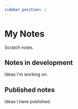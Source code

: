 ```yaml
---
sidebar_position: 1
---
```


# My Notes

Scratch notes.

## Notes in development

Ideas I'm working on.

## Published notes

Ideas I have published.

